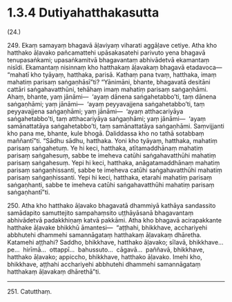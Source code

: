 

# 1.3.4 Dutiyahatthakasutta




(24.)

249\. Ekaṃ samayaṃ bhagavā āḷaviyaṃ viharati aggāḷave cetiye. Atha kho hatthako āḷavako pañcamattehi upāsakasatehi parivuto yena bhagavā tenupasaṅkami; upasaṅkamitvā bhagavantaṃ abhivādetvā ekamantaṃ nisīdi. Ekamantaṃ nisinnaṃ kho hatthakaṃ āḷavakaṃ bhagavā etadavoca—  “mahatī kho tyāyaṃ, hatthaka, parisā. Kathaṃ pana tvaṃ, hatthaka, imaṃ mahatiṃ parisaṃ saṅgaṇhāsī”ti? “Yānimāni, bhante, bhagavatā desitāni cattāri saṅgahavatthūni, tehāhaṃ imaṃ mahatiṃ parisaṃ saṅgaṇhāmi. Ahaṃ, bhante, yaṃ jānāmi—  ‘ayaṃ dānena saṅgahetabbo’ti, taṃ dānena saṅgaṇhāmi; yaṃ jānāmi—  ‘ayaṃ peyyavajjena saṅgahetabbo’ti, taṃ peyyavajjena saṅgaṇhāmi; yaṃ jānāmi—  ‘ayaṃ atthacariyāya saṅgahetabbo’ti, taṃ atthacariyāya saṅgaṇhāmi; yaṃ jānāmi—  ‘ayaṃ samānattatāya saṅgahetabbo’ti, taṃ samānattatāya saṅgaṇhāmi. Saṃvijjanti kho pana me, bhante, kule bhogā. Daliddassa kho no tathā sotabbaṃ maññantī”ti. “Sādhu sādhu, hatthaka. Yoni kho tyāyaṃ, hatthaka, mahatiṃ parisaṃ saṅgahetuṃ. Ye hi keci, hatthaka, atītamaddhānaṃ mahatiṃ parisaṃ saṅgahesuṃ, sabbe te imeheva catūhi saṅgahavatthūhi mahatiṃ parisaṃ saṅgahesuṃ. Yepi hi keci, hatthaka, anāgatamaddhānaṃ mahatiṃ parisaṃ saṅgaṇhissanti, sabbe te imeheva catūhi saṅgahavatthūhi mahatiṃ parisaṃ saṅgaṇhissanti. Yepi hi keci, hatthaka, etarahi mahatiṃ parisaṃ saṅgaṇhanti, sabbe te imeheva catūhi saṅgahavatthūhi mahatiṃ parisaṃ saṅgaṇhantī”ti.

250\. Atha kho hatthako āḷavako bhagavatā dhammiyā kathāya sandassito samādapito samuttejito sampahaṃsito uṭṭhāyāsanā bhagavantaṃ abhivādetvā padakkhiṇaṃ katvā pakkāmi. Atha kho bhagavā acirapakkante hatthake āḷavake bhikkhū āmantesi—  “aṭṭhahi, bhikkhave, acchariyehi abbhutehi dhammehi samannāgataṃ hatthakaṃ āḷavakaṃ dhāretha. Katamehi aṭṭhahi? Saddho, bhikkhave, hatthako āḷavako; sīlavā, bhikkhave…pe…  hirīmā…  ottappī…  bahussuto…  cāgavā…  paññavā, bhikkhave, hatthako āḷavako; appiccho, bhikkhave, hatthako āḷavako. Imehi kho, bhikkhave, aṭṭhahi acchariyehi abbhutehi dhammehi samannāgataṃ hatthakaṃ āḷavakaṃ dhārethā”ti.

---

251\. Catutthaṃ.





